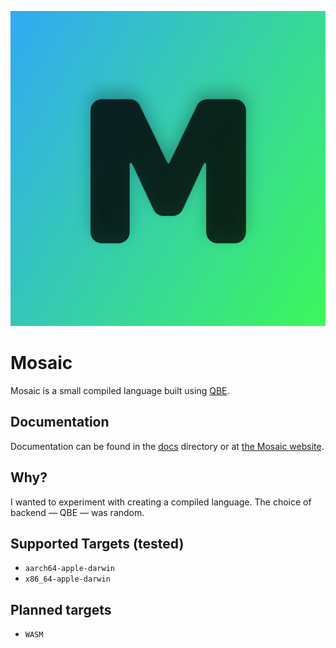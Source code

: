 ![logo](icons/mosaic-logo.svg)

# Mosaic

Mosaic is a small compiled language built using [QBE](https://c9x.me/compile).

## Documentation
Documentation can be found in the [docs](docs/src) directory
or at [the Mosaic website](https://msc.ljpprojects.org/docs/).

## Why?
I wanted to experiment with creating a compiled language.
The choice of backend — QBE — was random.

## Supported Targets (tested)
* `aarch64-apple-darwin`
* `x86_64-apple-darwin`

## Planned targets
* `WASM`